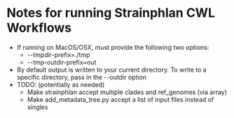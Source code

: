 # Notes for running Strainphlan CWL Workflows
* If running on MacOS/OSX, must provide the following two options:
  * --tmpdir-prefix=./tmp
  * --tmp-outdir-prefix=out
* By default output is written to your current directory.  To write to a specific directory, pass in the --outdir option
* TODO: (potentially as needed)
  * Make strainphlan accept multiple clades and ref\_genomes (via array)
  * Make add\_metadata\_tree.py accept a list of input files instead of singles